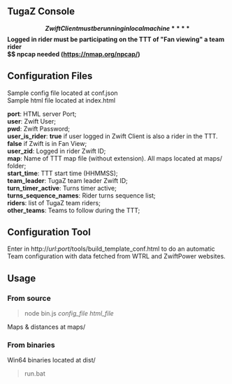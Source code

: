 ## TugaZ Console

**$$ Zwift Client must be running in local machine**  
**$$ Logged in rider must be participating on the TTT of "Fan viewing" a team rider**  
**$$ npcap needed (https://nmap.org/npcap/)**  

## Configuration Files
Sample config file located at conf.json  
Sample html file located at index.html  

**port**: HTML server Port;  
**user**: Zwift User;  
**pwd**: Zwift Password;  
**user_is_rider**: **true** if user logged in Zwift Client is also a rider in the TTT. **false** if Zwift is in Fan View;  
**user_zid**: Logged in rider Zwift ID;  
**map**: Name of TTT map file (without extension). All maps located at maps/ folder;  
**start_time**: TTT start time (HHMMSS);  
**team_leader**: TugaZ team leader Zwift ID;  
**turn_timer_active**: Turns timer active;  
**turns_sequence_names**: Rider turns sequence list;  
**riders**: list of TugaZ team riders;  
**other_teams**: Teams to follow during the TTT;  

## Configuration Tool
Enter in http://_url_:_port_/tools/build_template_conf.html to do an automatic Team configuration with data fetched from WTRL and ZwiftPower websites.

## Usage
### From source
> node bin.js _config_file_ _html_file_  

Maps & distances at maps/  

### From binaries
Win64 binaries located at dist/  
> run.bat  


